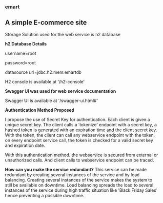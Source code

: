 ### emart
## A simple E-commerce site

Storage Solution used for the web service is h2 database

**h2 Database Details**

username=root

password=root

datasource url=jdbc:h2:mem:emartdb

H2 console is available at '/h2-console'


**Swagger UI was used for web service documentation**

Swagger UI is available at '/swagger-ui.html#'

**Authentication Method Proposed**

I propose the use of Secret Key for authentication. Each client is given a unique secret
key. The client calls a 'tokenize' endpoint with a secret key, 
a hashed token is generated with an expiration time and the client secret key. With the token, the client
can call any webservice endpoint with the token, on every endpoint service call, the token is checked for a valid secret key and expiration date.

With this authentication method. the webservice is secured from external or unauthorized calls. 
And client calls to webservice endpoint can be traced.

**How can you make the service redundant?**
This service can be made redundant by creating several instances of the service
and by load balancing. Creating several instances of the service makes the system to still be available on downtime. 
Load balancing spreads the load to several instances of the service during high traffic situation like 'Black Friday Sales' hence preventing a possible downtime.
